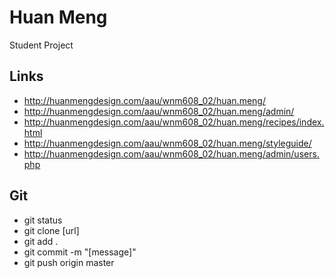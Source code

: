 # Huan Meng

Student Project

## Links

- http://huanmengdesign.com/aau/wnm608_02/huan.meng/
- http://huanmengdesign.com/aau/wnm608_02/huan.meng/admin/
- http://huanmengdesign.com/aau/wnm608_02/huan.meng/recipes/index.html
- http://huanmengdesign.com/aau/wnm608_02/huan.meng/styleguide/
- http://huanmengdesign.com/aau/wnm608_02/huan.meng/admin/users.php

## Git
- git status
- git clone [url]
- git add .
- git commit -m "[message]"
- git push origin master